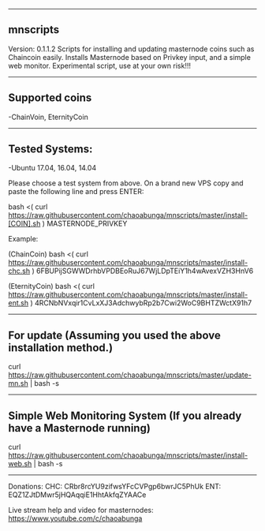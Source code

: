 ---------
mnscripts
---------
Version: 0.1.1.2
Scripts for installing and updating masternode coins such as Chaincoin easily. Installs Masternode based on Privkey input, and a simple web monitor.
Experimental script, use at your own risk!!!

----------------
Supported coins
----------------
-ChainVoin, EternityCoin

---------------
Tested Systems: 
---------------
-Ubuntu 17.04, 16.04, 14.04

Please choose a test system from above.
On a brand new VPS copy and paste the following line and press ENTER:

bash <( curl https://raw.githubusercontent.com/chaoabunga/mnscripts/master/install-[COIN].sh ) MASTERNODE_PRIVKEY

Example:

(ChainCoin)
bash <( curl https://raw.githubusercontent.com/chaoabunga/mnscripts/master/install-chc.sh ) 6FBUPijSGWWDrhbVPDBEoRuJ67WjLDpTEiY1h4wAvexVZH3HnV6

(EternityCoin)
bash <( curl https://raw.githubusercontent.com/chaoabunga/mnscripts/master/install-ent.sh ) 4RCNbNVxqir1CvLxXJ3AdchwybRp2b7Cwi2WoC9BHTZWctX91h7

----------------------------------------------------
For update
(Assuming you used the above installation method.)
----------------------------------------------------

curl https://raw.githubusercontent.com/chaoabunga/mnscripts/master/update-mn.sh | bash -s 

-------------------------------------------
Simple Web Monitoring System
(If you already have a Masternode running)
-------------------------------------------

curl https://raw.githubusercontent.com/chaoabunga/mnscripts/master/install-web.sh | bash -s 

**********

Donations:  CHC: CRbr8rcYU9zifwsYFcCVPgp6bwrJC5PhUk
            ENT: EQZ1ZJtDMwr5jHQAqqiE1HhtAkfqZYAACe
            
Live stream help and video for masternodes: https://www.youtube.com/c/chaoabunga

